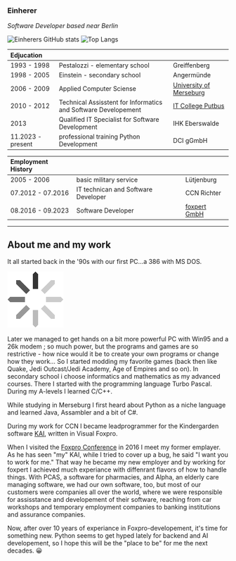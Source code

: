 ### Einherer
*Software Developer based near Berlin*


![Einherers GitHub stats](https://github-readme-stats.vercel.app/api?username=einherer&include_all_commits=true&show_icons=true&theme=blue-green&rank_icon=github)
![Top Langs](https://github-readme-stats.vercel.app/api/top-langs/?username=einherer&include_all_commits=true&theme=blue-green&layout=donut)

| Edjucation| | |
| :--- | :--- | :--- |
| 1993 - 1998 | Pestalozzi - elementary school | Greiffenberg   |
| 1998 - 2005 | Einstein - secondary school | Angermünde|
| 2006 - 2009 | Applied Computer Sciense | [University of Merseburg](hs-merseburg.de)| 
| 2010 - 2012 | Technical Assisstent for Informatics and Software Developement | [IT College Putbus](https://de.wikipedia.org/wiki/P%C3%A4dagogium_Putbus)   |
| 2013 | Qualified IT Specialist for Software Development | IHK Eberswalde   |
| 11.2023 - present | professional training Python Development | DCI gGmbH |

| Employment History | | |
| :--- | :--- | :--- |
| 2005 - 2006 | basic military service  | Lütjenburg |
| 07.2012 - 07.2016 | IT technican and Software Developer | CCN Richter |
| 08.2016 - 09.2023 | Software Developer | [foxpert GmbH](http://foxpert.com/) |

-------------
**About me and my work**
-------------
It all started back in the '90s with our first PC...a 386 with MS DOS.

![ ](https://github.com/einherer/einherer/blob/main/pics/idle.gif)

Later we managed to get hands on a bit more powerful PC with Win95 and a 26k modem ; so much power, but the programs and games are so restrictive - how nice would it be to create your own programs or change how they work...
So I started modding my favorite games (back then like Quake, Jedi Outcast/Jedi Academy, Age of Empires and so on). 
In secondary school i choose informatics and mathematics as my advanced courses.
There I started with the programming language Turbo Pascal. During my A-levels I learned C/C++.

While studying in Merseburg I first heard about Python as a niche language and learned Java, Assambler and a bit of C#.

During my work for CCN I became leadprogrammer for the Kindergarden software [KAI](https://www.kai.info/), written in Visual Foxpro.

When I visited the [Foxpro Conference](http://devcon.dfpug.de/) in 2016 I meet my former emplayer. As he has seen "my" KAI, while I tried to cover up a bug, he said "I want you to work for me." 
That way he became my new employer and by working for foxpert I achieved much experiance with diffenrant flavors of how to handle things. With PCAS, a software for pharmacies, and Alpha, an elderly care managing software, we had our own software, too, but most of our customers were companies all over the world, where we were responsible for assisstance and developement of their software, reaching from car workshops and temporary employment companies to banking institutions and assurance companies.

Now, after over 10 years of experiance in Foxpro-developement, it's time for something new.
Python seems to get hyped lately for backend and AI developement, so I hope this will be the "place to be" for me the next decades. 😀

